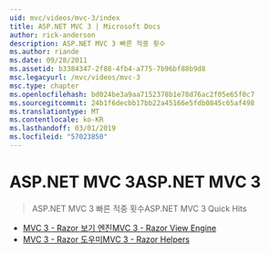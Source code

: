 ```yaml
---
uid: mvc/videos/mvc-3/index
title: ASP.NET MVC 3 | Microsoft Docs
author: rick-anderson
description: ASP.NET MVC 3 빠른 적중 횟수
ms.author: riande
ms.date: 09/28/2011
ms.assetid: b3384347-2f88-4fb4-a775-7b96bf88b9d8
msc.legacyurl: /mvc/videos/mvc-3
msc.type: chapter
ms.openlocfilehash: bd024be3a9aa7152378b1e78d76ac2f05e65f0c7
ms.sourcegitcommit: 24b1f6decbb17bb22a45166e5fdb0845c65af498
ms.translationtype: MT
ms.contentlocale: ko-KR
ms.lasthandoff: 03/01/2019
ms.locfileid: "57023850"
---
```

<a name="aspnet-mvc-3"></a><span data-ttu-id="21ca9-103">ASP.NET MVC 3</span><span class="sxs-lookup"><span data-stu-id="21ca9-103">ASP.NET MVC 3</span></span>
====================
> <span data-ttu-id="21ca9-104">ASP.NET MVC 3 빠른 적중 횟수</span><span class="sxs-lookup"><span data-stu-id="21ca9-104">ASP.NET MVC 3 Quick Hits</span></span>


- [<span data-ttu-id="21ca9-105">MVC 3 - Razor 보기 엔진</span><span class="sxs-lookup"><span data-stu-id="21ca9-105">MVC 3 - Razor View Engine</span></span>](mvc-3-razor-view-engine.md)
- [<span data-ttu-id="21ca9-106">MVC 3 - Razor 도우미</span><span class="sxs-lookup"><span data-stu-id="21ca9-106">MVC 3 - Razor Helpers</span></span>](mvc-3-razor-helpers.md)
